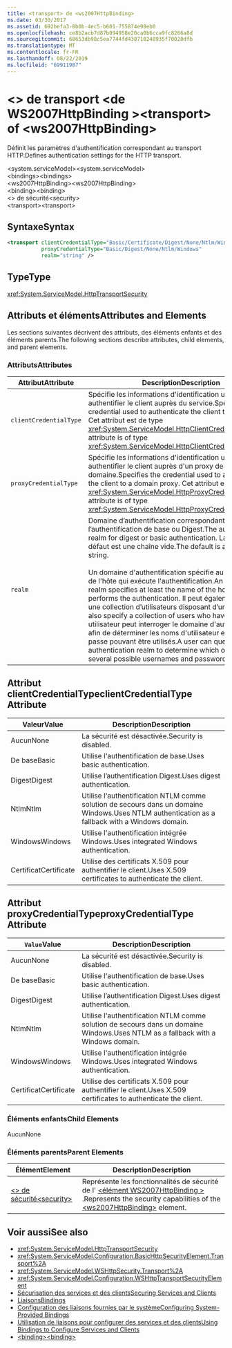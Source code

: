 ```yaml
---
title: <transport> de <ws2007HttpBinding>
ms.date: 03/30/2017
ms.assetid: 692befa3-8b0b-4ec5-b601-755874e98eb0
ms.openlocfilehash: ce8b2acb7d87b094958e20ca0b6cca9fc8266a8d
ms.sourcegitcommit: 68653db98c5ea7744fd438710248935f70020dfb
ms.translationtype: MT
ms.contentlocale: fr-FR
ms.lasthandoff: 08/22/2019
ms.locfileid: "69911987"
---
```

# <a name="transport-of-ws2007httpbinding"></a><span data-ttu-id="3ebc9-102">\<> de transport \<de WS2007HttpBinding ></span><span class="sxs-lookup"><span data-stu-id="3ebc9-102">\<transport> of \<ws2007HttpBinding></span></span>
<span data-ttu-id="3ebc9-103">Définit les paramètres d'authentification correspondant au transport HTTP.</span><span class="sxs-lookup"><span data-stu-id="3ebc9-103">Defines authentication settings for the HTTP transport.</span></span>  
  
 <span data-ttu-id="3ebc9-104">\<system.serviceModel></span><span class="sxs-lookup"><span data-stu-id="3ebc9-104">\<system.serviceModel></span></span>  
<span data-ttu-id="3ebc9-105">\<bindings></span><span class="sxs-lookup"><span data-stu-id="3ebc9-105">\<bindings></span></span>  
<span data-ttu-id="3ebc9-106">\<ws2007HttpBinding></span><span class="sxs-lookup"><span data-stu-id="3ebc9-106">\<ws2007HttpBinding></span></span>  
<span data-ttu-id="3ebc9-107">\<binding></span><span class="sxs-lookup"><span data-stu-id="3ebc9-107">\<binding></span></span>  
<span data-ttu-id="3ebc9-108">\<> de sécurité</span><span class="sxs-lookup"><span data-stu-id="3ebc9-108">\<security></span></span>  
<span data-ttu-id="3ebc9-109">\<transport></span><span class="sxs-lookup"><span data-stu-id="3ebc9-109">\<transport></span></span>  
  
## <a name="syntax"></a><span data-ttu-id="3ebc9-110">Syntaxe</span><span class="sxs-lookup"><span data-stu-id="3ebc9-110">Syntax</span></span>  
  
```xml  
<transport clientCredentialType="Basic/Certificate/Digest/None/Ntlm/Windows"
           proxyCredentialType="Basic/Digest/None/Ntlm/Windows"
           realm="string" />
```  
  
## <a name="type"></a><span data-ttu-id="3ebc9-111">Type</span><span class="sxs-lookup"><span data-stu-id="3ebc9-111">Type</span></span>  
 <xref:System.ServiceModel.HttpTransportSecurity>  
  
## <a name="attributes-and-elements"></a><span data-ttu-id="3ebc9-112">Attributs et éléments</span><span class="sxs-lookup"><span data-stu-id="3ebc9-112">Attributes and Elements</span></span>  
 <span data-ttu-id="3ebc9-113">Les sections suivantes décrivent des attributs, des éléments enfants et des éléments parents.</span><span class="sxs-lookup"><span data-stu-id="3ebc9-113">The following sections describe attributes, child elements, and parent elements.</span></span>  
  
### <a name="attributes"></a><span data-ttu-id="3ebc9-114">Attributs</span><span class="sxs-lookup"><span data-stu-id="3ebc9-114">Attributes</span></span>  
  
|<span data-ttu-id="3ebc9-115">Attribut</span><span class="sxs-lookup"><span data-stu-id="3ebc9-115">Attribute</span></span>|<span data-ttu-id="3ebc9-116">Description</span><span class="sxs-lookup"><span data-stu-id="3ebc9-116">Description</span></span>|  
|---------------|-----------------|  
|`clientCredentialType`|<span data-ttu-id="3ebc9-117">Spécifie les informations d'identification utilisées pour authentifier le client auprès du service.</span><span class="sxs-lookup"><span data-stu-id="3ebc9-117">Specifies the credential used to authenticate the client to the service.</span></span> <span data-ttu-id="3ebc9-118">Cet attribut est de type <xref:System.ServiceModel.HttpClientCredentialType>.</span><span class="sxs-lookup"><span data-stu-id="3ebc9-118">This attribute is of type <xref:System.ServiceModel.HttpClientCredentialType>.</span></span>|  
|`proxyCredentialType`|<span data-ttu-id="3ebc9-119">Spécifie les informations d'identification utilisées pour authentifier le client auprès d'un proxy de domaine.</span><span class="sxs-lookup"><span data-stu-id="3ebc9-119">Specifies the credential used to authenticate the client to a domain proxy.</span></span> <span data-ttu-id="3ebc9-120">Cet attribut est de type <xref:System.ServiceModel.HttpProxyCredentialType>.</span><span class="sxs-lookup"><span data-stu-id="3ebc9-120">This attribute is of type <xref:System.ServiceModel.HttpProxyCredentialType>.</span></span>|  
|`realm`|<span data-ttu-id="3ebc9-121">Domaine d’authentification correspondant à l’authentification de base ou Digest.</span><span class="sxs-lookup"><span data-stu-id="3ebc9-121">The authentication realm for digest or basic authentication.</span></span> <span data-ttu-id="3ebc9-122">La valeur par défaut est une chaîne vide.</span><span class="sxs-lookup"><span data-stu-id="3ebc9-122">The default is an empty string.</span></span><br /><br /> <span data-ttu-id="3ebc9-123">Un domaine d'authentification spécifie au moins le nom de l'hôte qui exécute l'authentification.</span><span class="sxs-lookup"><span data-stu-id="3ebc9-123">An authentication realm specifies at least the name of the host that performs the authentication.</span></span> <span data-ttu-id="3ebc9-124">Il peut également spécifier une collection d’utilisateurs disposant d’un accès.</span><span class="sxs-lookup"><span data-stu-id="3ebc9-124">It can also specify a collection of users who have access.</span></span> <span data-ttu-id="3ebc9-125">Un utilisateur peut interroger le domaine d'authentification afin de déterminer les noms d'utilisateur et les mots de passe pouvant être utilisés.</span><span class="sxs-lookup"><span data-stu-id="3ebc9-125">A user can query the authentication realm to determine which one of the several possible usernames and passwords can be used.</span></span>|  
  
## <a name="clientcredentialtype-attribute"></a><span data-ttu-id="3ebc9-126">Attribut clientCredentialType</span><span class="sxs-lookup"><span data-stu-id="3ebc9-126">clientCredentialType Attribute</span></span>  
  
|<span data-ttu-id="3ebc9-127">Valeur</span><span class="sxs-lookup"><span data-stu-id="3ebc9-127">Value</span></span>|<span data-ttu-id="3ebc9-128">Description</span><span class="sxs-lookup"><span data-stu-id="3ebc9-128">Description</span></span>|  
|-----------|-----------------|  
|<span data-ttu-id="3ebc9-129">Aucun</span><span class="sxs-lookup"><span data-stu-id="3ebc9-129">None</span></span>|<span data-ttu-id="3ebc9-130">La sécurité est désactivée.</span><span class="sxs-lookup"><span data-stu-id="3ebc9-130">Security is disabled.</span></span>|  
|<span data-ttu-id="3ebc9-131">De base</span><span class="sxs-lookup"><span data-stu-id="3ebc9-131">Basic</span></span>|<span data-ttu-id="3ebc9-132">Utilise l'authentification de base.</span><span class="sxs-lookup"><span data-stu-id="3ebc9-132">Uses basic authentication.</span></span>|  
|<span data-ttu-id="3ebc9-133">Digest</span><span class="sxs-lookup"><span data-stu-id="3ebc9-133">Digest</span></span>|<span data-ttu-id="3ebc9-134">Utilise l’authentification Digest.</span><span class="sxs-lookup"><span data-stu-id="3ebc9-134">Uses digest authentication.</span></span>|  
|<span data-ttu-id="3ebc9-135">Ntlm</span><span class="sxs-lookup"><span data-stu-id="3ebc9-135">Ntlm</span></span>|<span data-ttu-id="3ebc9-136">Utilise l'authentification NTLM comme solution de secours dans un domaine Windows.</span><span class="sxs-lookup"><span data-stu-id="3ebc9-136">Uses NTLM authentication as a fallback with a Windows domain.</span></span>|  
|<span data-ttu-id="3ebc9-137">Windows</span><span class="sxs-lookup"><span data-stu-id="3ebc9-137">Windows</span></span>|<span data-ttu-id="3ebc9-138">Utilise l'authentification intégrée Windows.</span><span class="sxs-lookup"><span data-stu-id="3ebc9-138">Uses integrated Windows authentication.</span></span>|  
|<span data-ttu-id="3ebc9-139">Certificat</span><span class="sxs-lookup"><span data-stu-id="3ebc9-139">Certificate</span></span>|<span data-ttu-id="3ebc9-140">Utilise des certificats X.509 pour authentifier le client.</span><span class="sxs-lookup"><span data-stu-id="3ebc9-140">Uses X.509 certificates to authenticate the client.</span></span>|  
  
## <a name="proxycredentialtype-attribute"></a><span data-ttu-id="3ebc9-141">Attribut proxyCredentialType</span><span class="sxs-lookup"><span data-stu-id="3ebc9-141">proxyCredentialType Attribute</span></span>  
  
|<span data-ttu-id="3ebc9-142">`Value`</span><span class="sxs-lookup"><span data-stu-id="3ebc9-142">Value</span></span>|<span data-ttu-id="3ebc9-143">Description</span><span class="sxs-lookup"><span data-stu-id="3ebc9-143">Description</span></span>|  
|-----------|-----------------|  
|<span data-ttu-id="3ebc9-144">Aucun</span><span class="sxs-lookup"><span data-stu-id="3ebc9-144">None</span></span>|<span data-ttu-id="3ebc9-145">La sécurité est désactivée.</span><span class="sxs-lookup"><span data-stu-id="3ebc9-145">Security is disabled.</span></span>|  
|<span data-ttu-id="3ebc9-146">De base</span><span class="sxs-lookup"><span data-stu-id="3ebc9-146">Basic</span></span>|<span data-ttu-id="3ebc9-147">Utilise l'authentification de base.</span><span class="sxs-lookup"><span data-stu-id="3ebc9-147">Uses basic authentication.</span></span>|  
|<span data-ttu-id="3ebc9-148">Digest</span><span class="sxs-lookup"><span data-stu-id="3ebc9-148">Digest</span></span>|<span data-ttu-id="3ebc9-149">Utilise l’authentification Digest.</span><span class="sxs-lookup"><span data-stu-id="3ebc9-149">Uses digest authentication.</span></span>|  
|<span data-ttu-id="3ebc9-150">Ntlm</span><span class="sxs-lookup"><span data-stu-id="3ebc9-150">Ntlm</span></span>|<span data-ttu-id="3ebc9-151">Utilise l'authentification NTLM comme solution de secours dans un domaine Windows.</span><span class="sxs-lookup"><span data-stu-id="3ebc9-151">Uses NTLM as a fallback with a Windows domain.</span></span>|  
|<span data-ttu-id="3ebc9-152">Windows</span><span class="sxs-lookup"><span data-stu-id="3ebc9-152">Windows</span></span>|<span data-ttu-id="3ebc9-153">Utilise l'authentification intégrée Windows.</span><span class="sxs-lookup"><span data-stu-id="3ebc9-153">Uses integrated Windows authentication.</span></span>|  
|<span data-ttu-id="3ebc9-154">Certificat</span><span class="sxs-lookup"><span data-stu-id="3ebc9-154">Certificate</span></span>|<span data-ttu-id="3ebc9-155">Utilise des certificats X.509 pour authentifier le client.</span><span class="sxs-lookup"><span data-stu-id="3ebc9-155">Uses X.509 certificates to authenticate the client.</span></span>|  
  
### <a name="child-elements"></a><span data-ttu-id="3ebc9-156">Éléments enfants</span><span class="sxs-lookup"><span data-stu-id="3ebc9-156">Child Elements</span></span>  
 <span data-ttu-id="3ebc9-157">Aucun</span><span class="sxs-lookup"><span data-stu-id="3ebc9-157">None</span></span>  
  
### <a name="parent-elements"></a><span data-ttu-id="3ebc9-158">Éléments parents</span><span class="sxs-lookup"><span data-stu-id="3ebc9-158">Parent Elements</span></span>  
  
|<span data-ttu-id="3ebc9-159">Élément</span><span class="sxs-lookup"><span data-stu-id="3ebc9-159">Element</span></span>|<span data-ttu-id="3ebc9-160">Description</span><span class="sxs-lookup"><span data-stu-id="3ebc9-160">Description</span></span>|  
|-------------|-----------------|  
|[<span data-ttu-id="3ebc9-161">\<> de sécurité</span><span class="sxs-lookup"><span data-stu-id="3ebc9-161">\<security></span></span>](security-of-ws2007httpbinding.md)|<span data-ttu-id="3ebc9-162">Représente les fonctionnalités de sécurité de l' [ \<élément WS2007HttpBinding >](ws2007httpbinding.md) .</span><span class="sxs-lookup"><span data-stu-id="3ebc9-162">Represents the security capabilities of the [\<ws2007HttpBinding>](ws2007httpbinding.md) element.</span></span>|  
  
## <a name="see-also"></a><span data-ttu-id="3ebc9-163">Voir aussi</span><span class="sxs-lookup"><span data-stu-id="3ebc9-163">See also</span></span>

- <xref:System.ServiceModel.HttpTransportSecurity>
- <xref:System.ServiceModel.Configuration.BasicHttpSecurityElement.Transport%2A>
- <xref:System.ServiceModel.WSHttpSecurity.Transport%2A>
- <xref:System.ServiceModel.Configuration.WSHttpTransportSecurityElement>
- [<span data-ttu-id="3ebc9-164">Sécurisation des services et des clients</span><span class="sxs-lookup"><span data-stu-id="3ebc9-164">Securing Services and Clients</span></span>](../../../wcf/feature-details/securing-services-and-clients.md)
- [<span data-ttu-id="3ebc9-165">Liaisons</span><span class="sxs-lookup"><span data-stu-id="3ebc9-165">Bindings</span></span>](../../../wcf/bindings.md)
- [<span data-ttu-id="3ebc9-166">Configuration des liaisons fournies par le système</span><span class="sxs-lookup"><span data-stu-id="3ebc9-166">Configuring System-Provided Bindings</span></span>](../../../wcf/feature-details/configuring-system-provided-bindings.md)
- [<span data-ttu-id="3ebc9-167">Utilisation de liaisons pour configurer des services et des clients</span><span class="sxs-lookup"><span data-stu-id="3ebc9-167">Using Bindings to Configure Services and Clients</span></span>](../../../wcf/using-bindings-to-configure-services-and-clients.md)
- [<span data-ttu-id="3ebc9-168">\<binding></span><span class="sxs-lookup"><span data-stu-id="3ebc9-168">\<binding></span></span>](../../../misc/binding.md)

